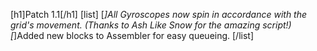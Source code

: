 [h1]Patch 1.1[/h1]
[list]
[*]All Gyroscopes now spin in accordance with the grid's movement. (Thanks to Ash Like Snow for the amazing script!)
[*]Added new blocks to Assembler for easy queueing.
[/list]